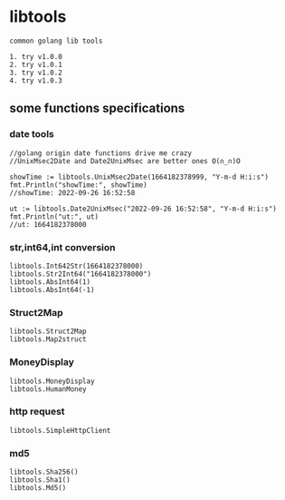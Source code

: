 # libtools
```
common golang lib tools

1. try v1.0.0
2. try v1.0.1
3. try v1.0.2
4. try v1.0.3
```

## some functions specifications

### date tools
```
//golang origin date functions drive me crazy
//UnixMsec2Date and Date2UnixMsec are better ones O(∩_∩)O

showTime := libtools.UnixMsec2Date(1664182378999, "Y-m-d H:i:s")
fmt.Println("showTime:", showTime)
//showTime: 2022-09-26 16:52:58

ut := libtools.Date2UnixMsec("2022-09-26 16:52:58", "Y-m-d H:i:s")
fmt.Println("ut:", ut)
//ut: 1664182378000
```

### str,int64,int conversion
```
libtools.Int642Str(1664182378000)
libtools.Str2Int64("1664182378000")
libtools.AbsInt64(1)
libtools.AbsInt64(-1)
```

### Struct2Map
```
libtools.Struct2Map
libtools.Map2struct
```

### MoneyDisplay
```
libtools.MoneyDisplay
libtools.HumanMoney
```

### http request
```
libtools.SimpleHttpClient
```

### md5
```
libtools.Sha256()
libtools.Sha1()
libtools.Md5()
```
